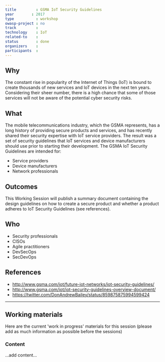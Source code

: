 ```yaml
---
title         : GSMA IoT Security Guidelines
year		: 2017
type          : workshop
owasp-project : no
track         :
technology    : IoT
related-to    :
status        : done
organizers    :
participants  :
---
```


## Why

The constant rise in popularity of the Internet of Things (IoT) is bound to create thousands of new services and IoT devices in the next ten years. Considering their sheer number, there is a high chance that some of those services will not be aware of the potential cyber security risks.


## What

The mobile telecommunications industry, which the GSMA represents, has a long history of providing secure products and services, and has recently shared their security expertise with IoT service providers. The result was a set of security guidelines that IoT services and device manufacturers should use prior to starting their development.
The GSMA IoT Security Guidelines are intended for:
- Service providers
- Device manufacturers
- Network professionals

## Outcomes

This Working Session will publish a summary document containing the design guidelines on how to create a secure product and whether a product adheres to IoT Security Guidelines (see references).

## Who

- Security professionals
- CISOs
- Agile practitioners
- DevSecOps
- SecDevOps

## References

  - http://www.gsma.com/iot/future-iot-networks/iot-security-guidelines/
  - http://www.gsma.com/iot/iot-security-guidelines-overview-document/
  - https://twitter.com/DonAndrewBailey/status/859875875994599424

--- 

## Working materials

Here are the current 'work in progress' materials for this session (please add as much information as possible before the sessions)

### Content

...add content...
